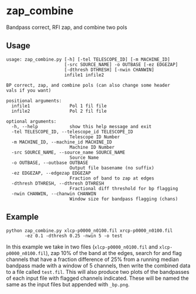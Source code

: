 # zap_combine
Bandpass correct, RFI zap, and combine two pols 


## Usage
    
    usage: zap_combine.py [-h] [-tel TELESCOPE_ID] [-m MACHINE_ID]
                          [-src SOURCE_NAME] -o OUTBASE [-ez EDGEZAP]
                          [-dthresh DTHRESH] [-nwin CHANWIN]
                          infile1 infile2
    
    BP correct, zap, and combine pols (can also change some header 
    vals if you want)
    
    positional arguments:
      infile1               Pol 1 fil file
      infile2               Pol 2 fil file
    
    optional arguments:
      -h, --help            show this help message and exit
      -tel TELESCOPE_ID, --telescope_id TELESCOPE_ID
                            Telescope ID Number
      -m MACHINE_ID, --machine_id MACHINE_ID
                            Machine ID Number
      -src SOURCE_NAME, --source_name SOURCE_NAME
                            Source Name
      -o OUTBASE, --outbase OUTBASE
                            Output file basename (no suffix)
      -ez EDGEZAP, --edgezap EDGEZAP
                            Fraction of band to zap at edges
      -dthresh DTHRESH, --dthresh DTHRESH
                            Fractional diff threshold for bp flagging
      -nwin CHANWIN, --chanwin CHANWIN
                            Window size for bandpass flagging (chans)


## Example

    python zap_combine.py xlcp-p0000_n0100.fil xrcp-p0000_n0100.fil 
           -ez 0.1 -dthresh 0.25 -nwin 5 -o test

In this example we take in two files (`xlcp-p0000_n0100.fil` and `xlcp-p0000_n0100.fil`), zap 10% of the band at the edges, search for and flag channels that have a fraction difference of 25% from a running median bandpass made with a window of 5 channels, then write the combined data to a file called `test.fil`.  This will also produce two plots of the bandpasses of each input file with flagged channels indicated.  These will be named the same as the input files but appended with `_bp.png`.


